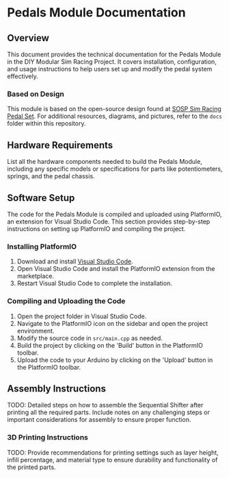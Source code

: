 # Pedals Module Documentation

## Overview
This document provides the technical documentation for the Pedals Module in the DIY Modular Sim Racing Project. It covers installation, configuration, and usage instructions to help users set up and modify the pedal system effectively.

### Based on Design
This module is based on the open-source design found at [SOSP Sim Racing Pedal Set](https://www.printables.com/model/323728-sosp-sim-racing-pedal-set). For additional resources, diagrams, and pictures, refer to the `docs` folder within this repository.

## Hardware Requirements
List all the hardware components needed to build the Pedals Module, including any specific models or specifications for parts like potentiometers, springs, and the pedal chassis.

## Software Setup
The code for the Pedals Module is compiled and uploaded using PlatformIO, an extension for Visual Studio Code. This section provides step-by-step instructions on setting up PlatformIO and compiling the project.

### Installing PlatformIO
1. Download and install [Visual Studio Code](https://code.visualstudio.com/).
2. Open Visual Studio Code and install the PlatformIO extension from the marketplace.
3. Restart Visual Studio Code to complete the installation.

### Compiling and Uploading the Code
1. Open the project folder in Visual Studio Code.
2. Navigate to the PlatformIO icon on the sidebar and open the project environment.
3. Modify the source code in `src/main.cpp` as needed.
4. Build the project by clicking on the 'Build' button in the PlatformIO toolbar.
5. Upload the code to your Arduino by clicking on the 'Upload' button in the PlatformIO toolbar.

## Assembly Instructions
TODO: Detailed steps on how to assemble the Sequential Shifter after printing all the required parts. Include notes on any challenging steps or important considerations for assembly to ensure proper function.

### 3D Printing Instructions
TODO: Provide recommendations for printing settings such as layer height, infill percentage, and material type to ensure durability and functionality of the printed parts.
